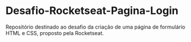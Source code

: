 # Desafio-Rocketseat-Pagina-Login
Repositório destinado ao desafio da criação de uma página de formulário HTML e CSS, proposto pela Rocketseat.

